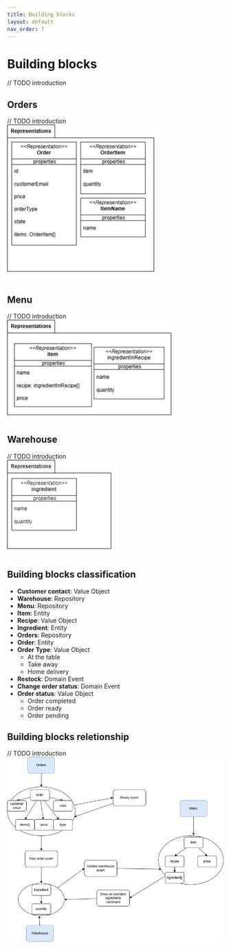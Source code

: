 ```yaml
---
title: Building blocks
layout: default
nav_order: 7
---
```

# Building blocks
// TODO introduction

## Orders
// TODO introduction  
![Orders](resources/images/orders.png)
## Menu
// TODO introduction  
![Menu](resources/images/menu.png)
## Warehouse
// TODO introduction  
![Warehouse](resources/images/warehouse.png)

## Building blocks classification
* **Customer contact**: Value Object
* **Warehouse**: Repository
* **Menu**: Repository
* **Item**: Entity
* **Recipe**: Value Object
* **Ingredient**: Entity
* **Orders**: Repository
* **Order**: Entity
* **Order Type**: Value Object
  * At the table
  * Take away
  * Home delivery
* **Restock**: Domain Event
* **Change order status**: Domain Event
* **Order status**: Value Object
  * Order completed
  * Order ready
  * Order pending

## Building blocks reletionship
// TODO introduction  
![Warehouse](resources/images/Building%20blocks.png)
